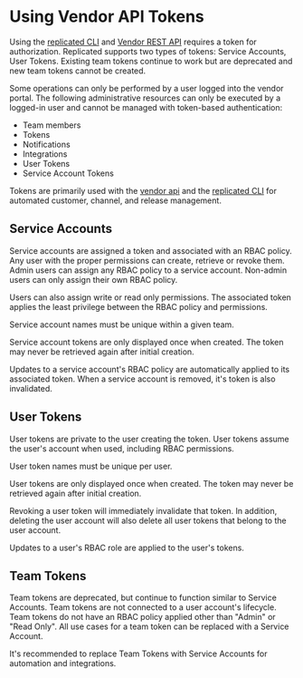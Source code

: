 # Using Vendor API Tokens

Using the [replicated CLI](replicated-cli-installing) and [Vendor REST API](vendor-api-using) requires a token for authorization.  Replicated supports two types of tokens: Service Accounts, User Tokens. Existing team tokens continue to work but are deprecated and new team tokens cannot be created.

Some operations can only be performed by a user logged into the vendor portal. The following administrative resources can only be executed by a logged-in user and cannot be managed with token-based authentication:

- Team members
- Tokens
- Notifications
- Integrations
- User Tokens
- Service Account Tokens

Tokens are primarily used with the [vendor api](vendor-api-using) and the [replicated CLI](replicated-cli-installing) for automated customer, channel, and release management.

## Service Accounts

Service accounts are assigned a token and associated with an RBAC policy. Any user with the proper permissions can create, retrieve or revoke them. Admin users can assign any RBAC policy to a service account. Non-admin users can only assign their own RBAC policy.

Users can also assign write or read only permissions. The associated token applies the least privilege between the RBAC policy and permissions.

Service account names must be unique within a given team.

Service account tokens are only displayed once when created. The token may never be retrieved again after initial creation. 

Updates to a service account's RBAC policy are automatically applied to its associated token. When a service account is removed, it's token is also invalidated.

## User Tokens

User tokens are private to the user creating the token. User tokens assume the user's account when used, including RBAC permissions.

User token names must be unique per user.

User tokens are only displayed once when created. The token may never be retrieved again after initial creation. 

Revoking a user token will immediately invalidate that token. In addition, deleting the user account will also delete all user tokens that belong to the user account.

Updates to a user's RBAC role are applied to the user's tokens. 

## Team Tokens

Team tokens are deprecated, but continue to function similar to Service Accounts. Team tokens are not connected to a user account's lifecycle. Team tokens do not have an RBAC policy applied other than "Admin" or "Read Only". All use cases for a team token can be replaced with a Service Account.

It's recommended to replace Team Tokens with Service Accounts for automation and integrations.